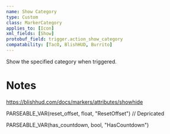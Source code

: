 ```yaml
---
name: Show Category
type: Custom
class: MarkerCategory
applies_to: [Icon]
xml_fields: [Show]
protobuf_field: trigger.action_show_category
compatability: [TacO, BlishHUD, Burrito]
---
```

Show the specified category when triggered.

Notes
=====

https://blishhud.com/docs/markers/attributes/showhide





PARSEABLE_VAR(reset_offset, float, "ResetOffset") // Depricated

PARSEABLE_VAR(has_countdown, bool, "HasCountdown")